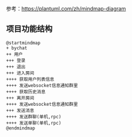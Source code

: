 参考：https://plantuml.com/zh/mindmap-diagram

## 项目功能结构
```puml
@startmindmap
+ bychat
++ 用户
+++ 登录
+++ 退出
+++ 进入房间
++++ 获取用户列表信息
++++ 发送websocket信息通知群里
++++ 获取历史消息
+++ 离开房间
++++ 发送websocket信息通知群里
+++ 发送消息
++++ 发送群聊(单机,rpc)
++++ 发送单聊(单机,rpc)
@endmindmap
```
